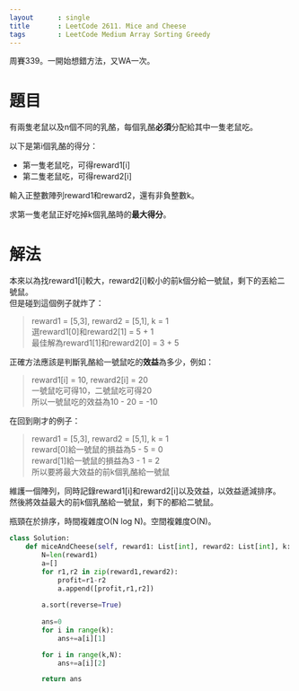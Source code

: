 ```yaml
--- 
layout      : single
title       : LeetCode 2611. Mice and Cheese
tags        : LeetCode Medium Array Sorting Greedy
---
```

周賽339。一開始想錯方法，又WA一次。  

# 題目
有兩隻老鼠以及n個不同的乳酪，每個乳酪**必須**分配給其中一隻老鼠吃。  

以下是第i個乳酪的得分：  
- 第一隻老鼠吃，可得reward1[i]  
- 第二隻老鼠吃，可得reward2[i]  

輸入正整數陣列reward1和reward2，還有非負整數k。  

求第一隻老鼠正好吃掉k個乳酪時的**最大得分**。  

# 解法
本來以為找reward1[i]較大，reward2[i]較小的前k個分給一號鼠，剩下的丟給二號鼠。  
但是碰到這個例子就炸了：  
> reward1 = [5,3], reward2 = [5,1], k = 1  
> 選reward1[0]和reward2[1] = 5 + 1  
> 最佳解為reward1[1]和reward2[0] = 3 + 5  

正確方法應該是判斷乳酪給一號鼠吃的**效益**為多少，例如：  
> reward1[i] = 10, reward2[i] = 20  
> 一號鼠吃可得10，二號鼠吃可得20  
> 所以一號鼠吃的效益為10 - 20 = -10

在回到剛才的例子：  
> reward1 = [5,3], reward2 = [5,1], k = 1  
> reward[0]給一號鼠的損益為5 - 5 = 0  
> reward[1]給一號鼠的損益為3 - 1 = 2  
> 所以要將最大效益的前k個乳酪給一號鼠  

維護一個陣列，同時記錄reward1[i]和reward2[i]以及效益，以效益遞減排序。  
然後將效益最大的前k個乳酪給一號鼠，剩下的都給二號鼠。  

瓶頸在於排序，時間複雜度O(N log N)。空間複雜度O(N)。  

```python
class Solution:
    def miceAndCheese(self, reward1: List[int], reward2: List[int], k: int) -> int:
        N=len(reward1)
        a=[]
        for r1,r2 in zip(reward1,reward2):
            profit=r1-r2
            a.append([profit,r1,r2])
            
        a.sort(reverse=True)
        
        ans=0
        for i in range(k):
            ans+=a[i][1]

        for i in range(k,N):
            ans+=a[i][2]

        return ans
```
